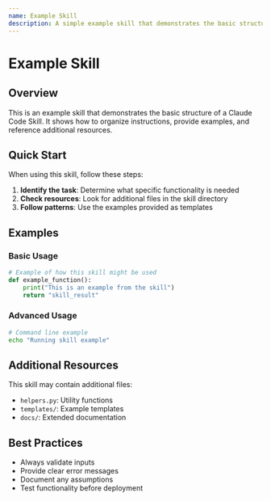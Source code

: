 ```yaml
---
name: Example Skill
description: A simple example skill that demonstrates the basic structure and functionality. Use when you need to show how skills work or test skill loading.
---
```


# Example Skill

## Overview

This is an example skill that demonstrates the basic structure of a Claude Code Skill. It shows how to organize instructions, provide examples, and reference additional resources.

## Quick Start

When using this skill, follow these steps:

1. **Identify the task**: Determine what specific functionality is needed
2. **Check resources**: Look for additional files in the skill directory
3. **Follow patterns**: Use the examples provided as templates

## Examples

### Basic Usage
```python
# Example of how this skill might be used
def example_function():
    print("This is an example from the skill")
    return "skill_result"
```

### Advanced Usage
```bash
# Command line example
echo "Running skill example"
```

## Additional Resources

This skill may contain additional files:
- `helpers.py`: Utility functions
- `templates/`: Example templates
- `docs/`: Extended documentation

## Best Practices

- Always validate inputs
- Provide clear error messages  
- Document any assumptions
- Test functionality before deployment